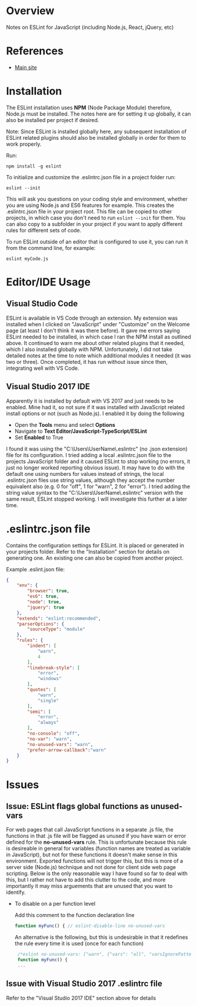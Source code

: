 # Overview

Notes on ESLint for JavaScript (including Node.js, React, jQuery, etc)

# References

* [Main site](https://eslint.org/)

# Installation

The ESLint installation uses **NPM** (Node Package Module) therefore, Node.js must be installed.  The notes here are for setting it up globally, it can also be installed per project if desired.

Note: Since ESLint is installed globally here, any subsequent installation of ESLint related plugins should also be installed globally in order for them to work properly.

Run:
```
npm install -g eslint
```

To initialize and customize the .eslintrc.json file in a project folder run:

```
eslint --init
```

This will ask you questions on your coding style and environment, whether you are using Node.js and ES6 features for example.  This creates the .eslintrc.json file in your project root.  This file can be copied to other projects, in which case you don't need to run `eslint --init` for them.  You can also copy to a subfolder in your project if you want to apply different rules for different sets of code.

To run ESLint outside of an editor that is configured to use it, you can run it from the command line, for example:

```
eslint myCode.js
```

# Editor/IDE Usage

## Visual Studio Code

ESLint is available in VS Code through an extension.  My extension was installed when I clicked on "JavaScript" under "Customize" on the Welcome page (at least I don't think it was there before).  It gave me errors saying ESLint needed to be installed, in which case I ran the NPM install as outlined above.  It continued to warn me about other related plugins that it needed, which I also installed globally with NPM.  Unfortunately, I did not take detailed notes at the time to note which additional modules it needed (it was two or three).  Once completed, it has run without issue since then, integrating well with VS Code.

## Visual Studio 2017 IDE

Apparently it is installed by default with VS 2017 and just needs to be enabled.  Mine had it, so not sure if it was installed with JavaScript related install options or not (such as Node.js).  I enabled it by doing the following

* Open the **Tools** menu and select **Options**
* Navigate to **Text Editor/JavaScript-TypeScript/ESLint**
* Set **Enabled** to True

I found it was using the "C:\\Users\\UserName\\.eslintrc" (no .json extension) file for its configuration.  I tried adding a local .eslintrc.json file to the projects JavaScript folder and it caused ESLint to stop working (no errors, it just no longer worked reporting obvious issue).  It may have to do with the default one using numbers for values instead of strings, the local .eslintrc.json files use string values, although they accept the number equivalent also (e.g. 0 for "off", 1 for "warn", 2 for "error").  I tried adding the string value syntax to the "C:\\Users\\UserName\\.eslintrc" version with the same result, ESLint stopped working.  I will investigate this further at a later time.

# .eslintrc.json file

Contains the configuration settings for ESLint.  It is placed or generated in your projects folder.  Refer to the "Installation" section for details on generating one. An existing one can also be copied from another project.

Example .eslint.json file:

```json
{
    "env": {
        "browser": true,
        "es6": true,
        "node": true,
        "jquery": true
    },
    "extends": "eslint:recommended",
    "parserOptions": {
        "sourceType": "module"
    },
    "rules": {
        "indent": [
            "warn",
            4
        ],
        "linebreak-style": [
            "error",
            "windows"
        ],
        "quotes": [
            "warn",
            "single"
        ],
        "semi": [
            "error",
            "always"
        ],
        "no-console": "off",
        "no-var": "warn",
        "no-unused-vars": "warn",
        "prefer-arrow-callback":"warn"
    }
}
```

# Issues

## Issue: ESLint flags global functions as unused-vars

For web pages that call JavaScript functions in a separate .js file, the functions in that .js file will be flagged as unused if you have warn or error defined for the **no-unused-vars** rule.  This is unfortunate because this rule is desireable in general for variables (function names are treated as variable in JavaScript), but not for these functions it doesn't make sense in this environment. Exported functions will not trigger this, but this is more of a server side (Node.js) technique and not done for client side web page scripting.  Below is the only reasonable way I have found so far to deal with this, but I rather not have to add this clutter to the code, and more importantly it may miss arguements that are unused that you want to identify.

* To disable on a per function level

  Add this comment to the function declaration line
  
  ```javascript
  function myFunc() { // eslint-disable-line no-unused-vars
  ```
  
  An alternative is the following, but this is undesirable in that it redefines the rule every time it is used (once for each function)
  
  ```javascript
   /*eslint no-unused-vars: ["warn", {"vars": "all", "varsIgnorePattern": "myFunc"}]*/
   function myFunc() {
   ...
  ```

## Issue with Visual Studio 2017 .eslintrc file

Refer to the "Visual Studio 2017 IDE" section above for details
